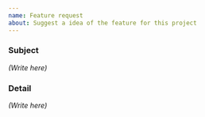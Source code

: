 ```yaml
---
name: Feature request
about: Suggest a idea of the feature for this project
---
```


### Subject

*(Write here)*


### Detail

*(Write here)*
